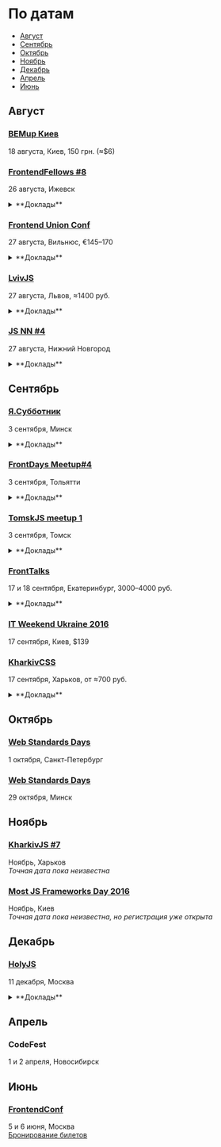 # По датам

- [Август](#Август)
- [Сентябрь](#Сентябрь)
- [Октябрь](#Октябрь)
- [Ноябрь](#Ноябрь)
- [Декабрь](#Декабрь)
- [Апрель](#Апрель)
- [Июнь](#Июнь)

## Август

### [BEMup Киев](http://frontend-science.com/bemup/)

18 августа, Киев, 150 грн. (≈$6)

### [FrontendFellows #8](https://frontendfellows.timepad.ru/event/357305/)

26 августа, Ижевск

<details>
  <summary>**Доклады**</summary>

  - «Vue.js», Наталья Коновалова (Центр Высоких Технологий)
  - «Sass colors refactoring», Иван Мартьянов (EPAM Systems)
</details>

### [Frontend Union Conf](http://frontend-union.co/)

27 августа, Вильнюс, €145–170  

<details>
  <summary>**Доклады**</summary>

  - «RegExp.prototype.unicode», Mathias Bynens
  - «Building interactive 3D worlds in the browser with WebGL», Martin Splitt
  - «Natural User Interfaces», Princiya Marina
  - «UX from Scratch», Fabian Fabian
  - «Building Apps using Redux with Angular 2», Gerard Sans
  - «There is ~~an app~~ a bot for that», Ilya Pukhalski
  - «Lessons learned running JS meetups», Oleg Podsechin
  - «Elements», Martin Kleppe
</details>

### [LvivJS](http://www.lvivjs.org.ua/)

27 августа, Львов, ≈1400 руб.

<details>
  <summary>**Доклады**</summary>

  - «Exploring ways to use ES2015 today», Roman Kyrylych
  - «Beauty of everyday tools», Alexander Lapshyn
  - «React Native: Are we there yet?», Roman Liutikov
  - «How to deploy to production 10+ times a day»« Andrii Shumada
  - «Creation of native mobile apps with NativeScript and Angular2», Eugene Alayev
  - «Flux is dead. Long live Flux!», Alexey Raspopov
  - «Reflex and offline-first», Denis Yaremov
</details>

### [JS NN #4](https://www.it52.info/events/2016-08-27-js-nn-4)

27 августа, Нижний Новгород

<details>
  <summary>**Доклады**</summary>

  - «Stylelint — как и зачем линтить CSS», Андрей Ситник (Злые марсиане)
  - «Привет, CSS Grid Layout», Андрей Макаров
  - «Автоматическое тестирование front-end приложения», Михаил Ангелов
  - «Что осталось от MeteorJS», Павел Шалаев
  - «Работа с анимациями в React Native», Антон Шрамко
</details>

## Сентябрь

### [Я.Субботник](https://events.yandex.ru/events/yasubbotnik/03-sep-2016/)

3 сентября, Минск

<details>
  <summary>**Доклады**</summary>

  - «Как безопасно выполнять произвольный код на JavaScript», Илья Довбан (Яндекс)
</details>

### [FrontDays Meetup#4](http://frontdays.ru/)

3 сентября, Тольятти

<details>
  <summary>**Доклады**</summary>

  - «Ботоведение. Как и зачем делать ботов?», Рустам Галиуллин и Дмитрий Власов (4Taps)
</details>

### [TomskJS meetup 1](https://tomskjs.timepad.ru/event/359798/)

3 сентября, Томск

<details>
  <summary>**Доклады**</summary>

  - «“Реактивное” тестирование или react-компоненты, на которые можно положиться», Никита Размахнин (FullStack Development)
  - «Универсальный JavaScript», Сергей Черепанов (FullStack Development)
  - «Не JS во фронтенде», Максим Самойлов (CSSSR)
  - «Веб-компоненты в веб-разработке на примере Polymer», Артур Дробинский (Rubius)
</details>

### [FrontTalks](http://fronttalks.ru/)

17 и 18 сентября, Екатеринбург, 3000–4000 руб.

<details>
  <summary>**Доклады**</summary>

  - «Как перестать писать код с ошибками», Владимир Дашукевич (XBSoftware)
  - «Пользовательские свойства как основа архитектуры CSS», Павел Ловцевич (LOVATA)
  - «Типографика: восток», Роман Прудников (2ГИС)
  - «Парсим CSS», Роман Дворнов (Avito)
  - «Тестирование веба без тестировщиков — успех или провал?», Татьяна Рыженкова и Сергей Звягин (DevExpress)
  - «Классические приёмы программирования во фронтенде», Игорь Алексеенко (HTML Academy)
  - «Особенности веб-интерфейса при работе со screen reader», Алексей Любимов (Институт коррекционной педагогики Российской академии образования)
  - «Интерфейсные анимации», Илья Бирман (Дизайн-бюро Артёма Горбунова)
  - «React, Relay и GraphQL — вполне себе нормальный компонентный подход», Павел Черторогов
  - «Я и ИоТ», Вадим Макеев (Opera)
  - «Веб-приложения: дробим монолит», Виктор Грищенко
</details>

### [IT Weekend Ukraine 2016](http://ukraine.itweekend.ua/ua/)

17 сентября, Киев, $139

### [KharkivCSS](http://kharkivcss.org/)

17 сентября, Харьков, от ≈700 руб.

<details>
  <summary>**Доклады**</summary>

  - «Flexible Box Layout», Владимир Макуха
  - «Grid layout», Денис Переверзев
  - «Прячем хаки и ускоряем рендеринг с PostCSS», Алексей Швайка
  - «CSS-методологии и реализация тем в больших веб-приложениях», Игорь Зенич
  - «Если ты лентяй и верстаешь уже 12 лет», Юрий Артюх
  - «CSS 5DX», Александр Павлыщ
  - «UX решения на практике», Денис Яровой
  - «Вы не знаете CSS», Антон Немцев
</details>

## Октябрь

### [Web Standards Days](https://wsd.events/2016/10/01/)

1 октября, Санкт-Петербург

### [Web Standards Days](https://wsd.events/2016/10/29/)

29 октября, Минск

## Ноябрь

### [KharkivJS #7](http://kharkivjs.org/)

Ноябрь, Харьков  
*Точная дата пока неизвестна*

### [Most JS Frameworks Day 2016](http://frameworksdays.com/event/most-js-fwdays-2016)

Ноябрь, Киев  
*Точная дата пока неизвестна, но регистрация уже открыта*

## Декабрь

### [HolyJS](http://holyjs.ru/)

11 декабря, Москва

<details>
  <summary>**Доклады**</summary>

  - «Build Cross-Platform Desktop Apps with Electron», Feross Aboukhadijeh
  - «Offline is the new Black», Max Stoiber (Thinkmill)
  - «Rich text editing with Draft.js», Nikolaus Graf
</details>

## Апрель

### CodeFest

1 и 2 апреля, Новосибирск

## Июнь

### [FrontendConf](http://frontendconf.ru/)

5 и 6 июня, Москва  
[Бронирование билетов](http://conf.ontico.ru/conference/join/frontend_conf_2017.html)